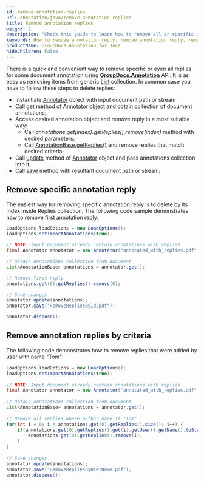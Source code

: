 ```yaml
---
id: remove-annotation-replies
url: annotation/java/remove-annotation-replies
title: Remove annotation replies
weight: 2
description: "Check this guide to learn how to remove all or specific annotation replies when collaborate over document using GroupDocs.Annotation for Java API."
keywords: How to remove annotation reply, remove annotation reply, remove reply, reply to annotation, remove annotation comment
productName: GroupDocs.Annotation for Java
hideChildren: False
---
```

There is a quick and convenient way to remove specific or even all replies for some document annotation using **[GroupDocs.Annotation](https://products.groupdocs.com/annotation/java)** API. It is as easy as removing items from generic [List<T>](https://docs.microsoft.com/en-us/dotnet/api/system.collections.generic.list-1) collection. In common case you have to follow these steps to delete replies:

*   Instantiate [Annotator](https://apireference.groupdocs.com/java/annotation/com.groupdocs.annotation/Annotator) object with input document path or stream
*   Call [get](https://apireference.groupdocs.com/java/annotation/com.groupdocs.annotation/Annotator#get()) method of [Annotator](https://apireference.groupdocs.com/java/annotation/com.groupdocs.annotation/Annotator) object and obtain collection of document annotations;
*   Access desired annotation object and remove reply in a most suitable way:
    *   Call *annotations.get(index).getReplies().remove(index)* method with desired parameters;
    *   Call [AnnotationBase.getReplies()](https://apireference.groupdocs.com/java/annotation/com.groupdocs.annotation.models.annotationmodels/AnnotationBase#getReplies()) and remove replies that match desired criteria;
*   Call [update](https://apireference.groupdocs.com/java/annotation/com.groupdocs.annotation/Annotator#update(java.util.List)) method of [Annotator](https://apireference.groupdocs.com/java/annotation/com.groupdocs.annotation/Annotator) object and pass annotations collection into it;
*   Call [save](https://apireference.groupdocs.com/java/annotation/com.groupdocs.annotation/Annotator#save(java.lang.String)) method with resultant document path or stream;
    

## Remove specific annotation reply 

The easiest way for removing specific annotation reply is to delete by its index inside Replies collection. The following code sample demonstrates how to remove first annotation reply:

```java
LoadOptions loadOptions = new LoadOptions();
loadOptions.setImportAnnotations(true);

// NOTE: Input document already contain annotations with replies
final Annotator annotator = new Annotator("annotated_with_replies.pdf", loadOptions);

// Obtain annotations collection from document
List<AnnotationBase> annotations = annotator.get();

// Remove first reply
annotations.get(0).getReplies().remove(0);

// Save changes
annotator.update(annotations);
annotator.save("RemoveRepliesById.pdf");

annotator.dispose();
```

## Remove annotation replies by criteria

The following code demonstrates how to remove replies that were added by user with name "Tom":

```java
LoadOptions loadOptions = new LoadOptions();
loadOptions.setImportAnnotations(true);
 
// NOTE: Input document already contain annotations with replies
final Annotator annotator = new Annotator("annotated_with_replies.pdf", loadOptions);
 
// Obtain annotations collection from document
List<AnnotationBase> annotations = annotator.get();
 
// Remove all replies where author name is "Tom"
for(int i = 0; i < annotations.get(0).getReplies().size(); i++) {
    if(annotations.get(0).getReplies().get(i).getUser().getName().toString().equals("Tom")) {
        annotations.get(0).getReplies().remove(i);
    }
}
 
// Save changes
annotator.update(annotations);
annotator.save("RemoveRepliesByUserName.pdf");
annotator.dispose();
```